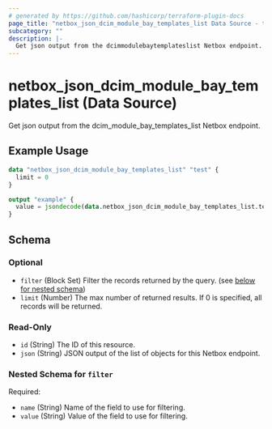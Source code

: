 ```yaml
---
# generated by https://github.com/hashicorp/terraform-plugin-docs
page_title: "netbox_json_dcim_module_bay_templates_list Data Source - terraform-provider-netbox"
subcategory: ""
description: |-
  Get json output from the dcimmodulebaytemplateslist Netbox endpoint.
---
```


# netbox_json_dcim_module_bay_templates_list (Data Source)

Get json output from the dcim_module_bay_templates_list Netbox endpoint.

## Example Usage

```terraform
data "netbox_json_dcim_module_bay_templates_list" "test" {
  limit = 0
}

output "example" {
  value = jsondecode(data.netbox_json_dcim_module_bay_templates_list.test.json)
}
```

<!-- schema generated by tfplugindocs -->
## Schema

### Optional

- `filter` (Block Set) Filter the records returned by the query. (see [below for nested schema](#nestedblock--filter))
- `limit` (Number) The max number of returned results. If 0 is specified, all records will be returned.

### Read-Only

- `id` (String) The ID of this resource.
- `json` (String) JSON output of the list of objects for this Netbox endpoint.

<a id="nestedblock--filter"></a>
### Nested Schema for `filter`

Required:

- `name` (String) Name of the field to use for filtering.
- `value` (String) Value of the field to use for filtering.


